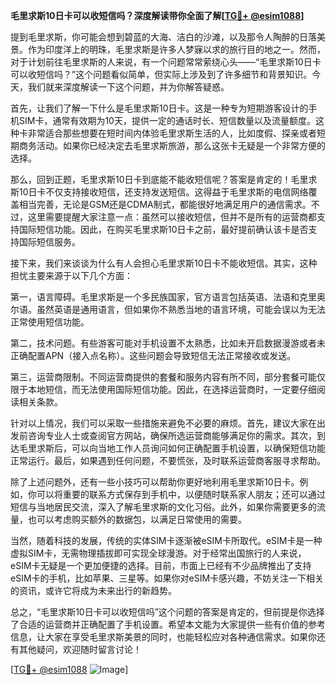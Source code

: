 **毛里求斯10日卡可以收短信吗？深度解读带你全面了解[[TG💪+ @esim1088](https://t.me/s/esim1088)]**

提到毛里求斯，你可能会想到碧蓝的大海、洁白的沙滩，以及那令人陶醉的日落美景。作为印度洋上的明珠，毛里求斯是许多人梦寐以求的旅行目的地之一。然而，对于计划前往毛里求斯的人来说，有一个问题常常萦绕心头——“毛里求斯10日卡可以收短信吗？”这个问题看似简单，但实际上涉及到了许多细节和背景知识。今天，我们就来深度解读一下这个问题，并为你解答疑惑。

首先，让我们了解一下什么是毛里求斯10日卡。这是一种专为短期游客设计的手机SIM卡，通常有效期为10天，提供一定的通话时长、短信数量以及流量额度。这种卡非常适合那些想要在短时间内体验毛里求斯生活的人，比如度假、探亲或者短期商务活动。如果你已经决定去毛里求斯旅游，那么这张卡无疑是一个非常方便的选择。

那么，回到正题，毛里求斯10日卡到底能不能收短信呢？答案是肯定的！毛里求斯10日卡不仅支持接收短信，还支持发送短信。这得益于毛里求斯的电信网络覆盖相当完善，无论是GSM还是CDMA制式，都能很好地满足用户的通信需求。不过，这里需要提醒大家注意一点：虽然可以接收短信，但并不是所有的运营商都支持国际短信功能。因此，在购买毛里求斯10日卡之前，最好提前确认该卡是否支持国际短信服务。

接下来，我们来谈谈为什么有人会担心毛里求斯10日卡不能收短信。其实，这种担忧主要来源于以下几个方面：

第一，语言障碍。毛里求斯是一个多民族国家，官方语言包括英语、法语和克里奥尔语。虽然英语是通用语言，但如果你不熟悉当地的语言环境，可能会误以为无法正常使用短信功能。

第二，技术问题。有些游客可能对手机设置不太熟悉，比如未开启数据漫游或者未正确配置APN（接入点名称）。这些问题会导致短信无法正常接收或发送。

第三，运营商限制。不同运营商提供的套餐和服务内容有所不同，部分套餐可能仅限于本地短信，而无法使用国际短信功能。因此，在选择运营商时，一定要仔细阅读相关条款。

针对以上情况，我们可以采取一些措施来避免不必要的麻烦。首先，建议大家在出发前咨询专业人士或查阅官方网站，确保所选运营商能够满足你的需求。其次，到达毛里求斯后，可以向当地工作人员询问如何正确配置手机设置，以确保短信功能正常运行。最后，如果遇到任何问题，不要慌张，及时联系运营商客服寻求帮助。

除了上述问题外，还有一些小技巧可以帮助你更好地利用毛里求斯10日卡。例如，你可以将重要的联系方式保存到手机中，以便随时联系家人朋友；还可以通过短信与当地居民交流，深入了解毛里求斯的文化习俗。此外，如果你需要更多的流量，也可以考虑购买额外的数据包，以满足日常使用的需要。

当然，随着科技的发展，传统的实体SIM卡逐渐被eSIM卡所取代。eSIM卡是一种虚拟SIM卡，无需物理插拔即可实现全球漫游。对于经常出国旅行的人来说，eSIM卡无疑是一个更加便捷的选择。目前，市面上已经有不少品牌推出了支持eSIM卡的手机，比如苹果、三星等。如果你对eSIM卡感兴趣，不妨关注一下相关的资讯，或许它将成为未来出行的新趋势。

总之，“毛里求斯10日卡可以收短信吗”这个问题的答案是肯定的，但前提是你选择了合适的运营商并正确配置了手机设置。希望本文能为大家提供一些有价值的参考信息，让大家在享受毛里求斯美景的同时，也能轻松应对各种通信需求。如果你还有其他疑问，欢迎随时留言讨论！

[[TG💪+ @esim1088](https://t.me/s/esim1088) ![Image](https://i.postimg.cc/4NQfJmqS/Snipaste-2025-05-13-00-14-12.png)]